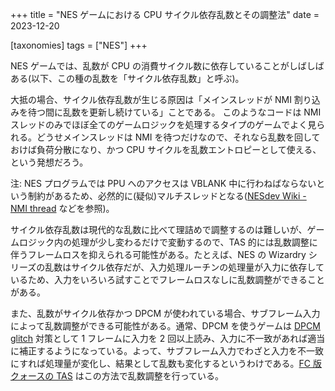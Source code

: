 +++
title = "NES ゲームにおける CPU サイクル依存乱数とその調整法"
date = 2023-12-20

[taxonomies]
tags = ["NES"]
+++

NES ゲームでは、乱数が CPU の消費サイクル数に依存していることがしばしばある(以下、この種の乱数を「サイクル依存乱数」と呼ぶ)。

大抵の場合、サイクル依存乱数が生じる原因は「メインスレッドが NMI 割り込みを待つ間に乱数を更新し続けている」ことである。
このようなコードは NMI スレッドのみでほぼ全てのゲームロジックを処理するタイプのゲームでよく見られる。どうせメインスレッドは NMI を待つだけなので、それなら乱数を回しておけば負荷分散になり、かつ CPU サイクルを乱数エントロピーとして使える、という発想だろう。

注: NES プログラムでは PPU へのアクセスは VBLANK 中に行わねばならないという制約があるため、必然的に(疑似)マルチスレッドとなる([NESdev Wiki - NMI thread](https://www.nesdev.org/wiki/NMI_thread) などを参照)。

サイクル依存乱数は現代的な乱数に比べて理詰めで調整するのは難しいが、ゲームロジック内の処理が少し変わるだけで変動するので、TAS 的には乱数調整に伴うフレームロスを抑えられる可能性がある。たとえば、NES の Wizardry シリーズの乱数はサイクル依存だが、入力処理ルーチンの処理量が入力に依存しているため、入力をいろいろ試すことでフレームロスなしに乱数調整ができることがある。

また、乱数がサイクル依存かつ DPCM が使われている場合、サブフレーム入力によって乱数調整ができる可能性がある。通常、DPCM を使うゲームは [DPCM glitch](https://www.nesdev.org/wiki/Controller_reading#DPCM_conflict) 対策として 1 フレームに入力を 2 回以上読み、入力に不一致があれば適当に補正するようになっている。よって、サブフレーム入力でわざと入力を不一致にすれば処理量が変化し、結果として乱数も変化するというわけである。[FC 版クォースの TAS](https://tasvideos.org/5692M) はこの方法で乱数調整を行っている。
